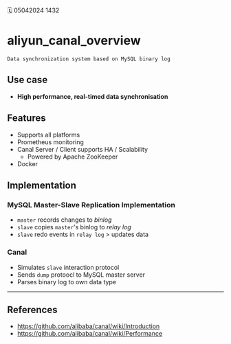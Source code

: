 🗓️ 05042024 1432

# aliyun_canal_overview

```ad-info
Data synchronization system based on MySQL binary log
```

## Use case

- **High performance, real-timed data synchronisation**

## Features

- Supports all platforms
- Prometheus monitoring
- Canal Server / Client supports HA / Scalability
  - Powered by Apache ZooKeeper
- Docker

## Implementation

### MySQL Master-Slave Replication Implementation

- `master` records changes to _binlog_
- `slave` copies `master`'s binlog to _relay log_
- `slave` redo events in `relay log` > updates data

### Canal

- Simulates `slave` interaction protocol
- Sends `dump` protoocl to MySQL master server
- Parses binary log to own data type

---

## References

- https://github.com/alibaba/canal/wiki/Introduction
- https://github.com/alibaba/canal/wiki/Performance
